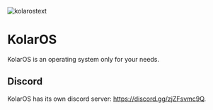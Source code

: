 ![kolarostext](https://user-images.githubusercontent.com/109924369/209975051-750f239b-e3b1-4fbd-80b4-8a02f642f95d.png)

# KolarOS
KolarOS is an operating system only for your needs.

## Discord

KolarOS has its own discord server: https://discord.gg/zjZFsvmc9Q.
